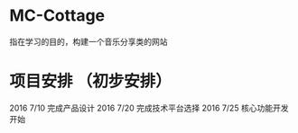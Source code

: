 # MC-Cottage
指在学习的目的，构建一个音乐分享类的网站

# 项目安排 （初步安排）
2016 7/10 完成产品设计
2016 7/20 完成技术平台选择
2016 7/25 核心功能开发开始
